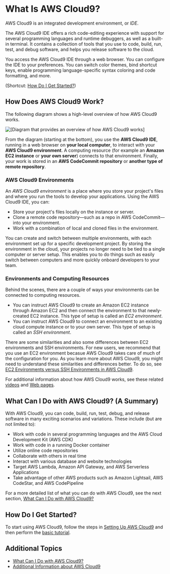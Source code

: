 # What Is AWS Cloud9?<a name="welcome"></a>

AWS Cloud9 is an integrated development environment, or *IDE*\.

The AWS Cloud9 IDE offers a rich code\-editing experience with support for several programming languages and runtime debuggers, as well as a built\-in terminal\. It contains a collection of tools that you use to code, build, run, test, and debug software, and helps you release software to the cloud\.

You access the AWS Cloud9 IDE through a web browser\. You can configure the IDE to your preferences\. You can switch color themes, bind shortcut keys, enable programming language\-specific syntax coloring and code formatting, and more\.

\(Shortcut: [How Do I Get Started?](#how-to-get-started)\)

## How Does AWS Cloud9 Work?<a name="how-does-it-work"></a>

The following diagram shows a high\-level overview of how AWS Cloud9 works\.

![\[Diagram that provides an overview of how AWS Cloud9 works\]](http://docs.aws.amazon.com/cloud9/latest/user-guide/images/arch.png)

From the diagram \(starting at the bottom\), you use the **AWS Cloud9 IDE**, running in a web browser on **your local computer**, to interact with your **AWS Cloud9 environment**\. A computing resource \(for example an **Amazon EC2 instance** or **your own server**\) connects to that environment\. Finally, your work is stored in an **AWS CodeCommit repository** or **another type of remote repository**\.

### AWS Cloud9 Environments<a name="w14aab7c13b9"></a>

An *AWS Cloud9 environment* is a place where you store your project's files and where you run the tools to develop your applications\. Using the AWS Cloud9 IDE, you can:
+ Store your project's files locally on the instance or server\.
+ Clone a remote code repository—such as a repo in AWS CodeCommit—into your environment\.
+ Work with a combination of local and cloned files in the environment\.

You can create and switch between multiple environments, with each environment set up for a specific development project\. By storing the environment in the cloud, your projects no longer need to be tied to a single computer or server setup\. This enables you to do things such as easily switch between computers and more quickly onboard developers to your team\.

### Environments and Computing Resources<a name="env-intro"></a>

Behind the scenes, there are a couple of ways your environments can be connected to computing resources\.
+ You can instruct AWS Cloud9 to create an Amazon EC2 instance through Amazon EC2 and then connect the environment to that newly\-created EC2 instance\. This type of setup is called an *EC2 environment*\.
+ You can instruct AWS Cloud9 to connect an environment to an existing cloud compute instance or to your own server\. This type of setup is called an *SSH environment*\.

There are some similarities and also some differences between EC2 environments and SSH environments\. For new users, we recommend that you use an EC2 environment becasue AWS Cloud9 takes care of much of the configuration for you\. As you learn more about AWS Cloud9, you might need to understand these similarities and differences better\. To do so, see [EC2 Environments versus SSH Environments in AWS Cloud9](ec2-env-versus-ssh-env.md)\.

For additional information about how AWS Cloud9 works, see these related [videos](additional-info.md#related-videos) and [Web pages](additional-info.md#related-web-pages)\.

## What Can I Do with AWS Cloud9? \(A Summary\)<a name="what-can-i-do-summary"></a>

With AWS Cloud9, you can code, build, run, test, debug, and release software in many exciting scenarios and variations\. These include \(but are not limited to\):
+ Work with code in several programming languages and the AWS Cloud Development Kit \(AWS CDK\)
+ Work with code in a running Docker container
+ Utilize online code repositories
+ Collaborate with others in real time
+ Interact with various database and website technologies
+ Target AWS Lambda, Amazon API Gateway, and AWS Serverless Applications
+ Take advantage of other AWS products such as Amazon Lightsail, AWS CodeStar, and AWS CodePipeline

For a more detailed list of what you can do with AWS Cloud9, see the next section, [What Can I Do with AWS Cloud9?](what-can-i-do.md)

## How Do I Get Started?<a name="how-to-get-started"></a>

To start using AWS Cloud9, follow the steps in [Setting Up AWS Cloud9](setting-up.md) and then perform the [basic tutorial](tutorials-basic.md)\.

## Additional Topics<a name="w14aab7c23"></a>
+ [What Can I Do with AWS Cloud9?](what-can-i-do.md)
+ [Additional Information about AWS Cloud9](additional-info.md)